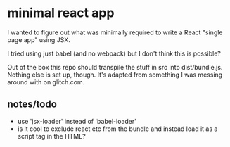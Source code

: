 # minimal react app

I wanted to figure out what was minimally required to write a React
"single page app" using JSX.

I tried using just babel (and no webpack) but I don't think this is possible?

Out of the box this repo should transpile the stuff in src into
dist/bundle.js. Nothing else is set up, though. It's adapted from
something I was messing around with on glitch.com.

## notes/todo

- use 'jsx-loader' instead of 'babel-loader'
- is it cool to exclude react etc from the bundle and instead load it as a script tag in the HTML?
